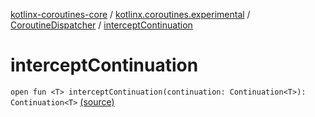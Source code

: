 [kotlinx-coroutines-core](../../index.md) / [kotlinx.coroutines.experimental](../index.md) / [CoroutineDispatcher](index.md) / [interceptContinuation](.)

# interceptContinuation

`open fun <T> interceptContinuation(continuation: Continuation<T>): Continuation<T>` [(source)](http://github.com/kotlin/kotlinx.coroutines/tree/master/kotlinx-coroutines-core/src/main/kotlin/kotlinx/coroutines/experimental/CoroutineDispatcher.kt#L54)